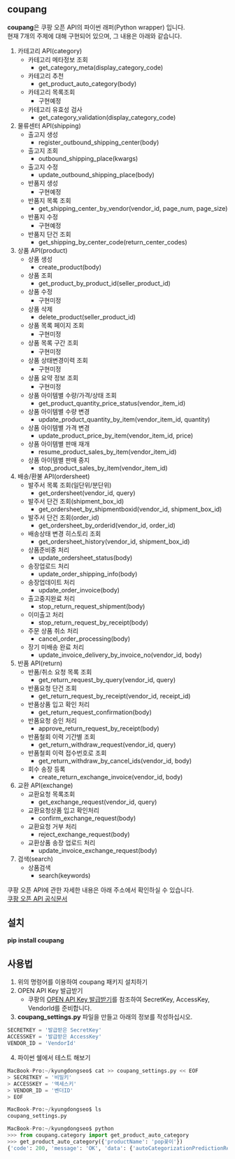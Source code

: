 coupang
-------
**coupang**은 쿠팡 오픈 API의 파이썬 래퍼(Python wrapper) 입니다.   
현재 7개의 주제에 대해 구현되어 있으며, 그 내용은 아래와 같습니다.      
1. 카테고리 API(category)
    - 카테고리 메타정보 조회
        * get_category_meta(display_category_code)
    - 카테고리 추천
        * get_product_auto_category(body)
    - 카테고리 목록조회
        * 구현예정
    - 카테고리 유효성 검사
        * get_category_validation(display_category_code)
2. 물류센터 API(shipping)
    - 출고지 생성
        * register_outbound_shipping_center(body)
    - 출고지 조회
        * outbound_shipping_place(kwargs)
    - 출고지 수정
        * update_outbound_shipping_place(body)
    - 반품지 생성
        * 구현예정
    - 반품지 목록 조회
        * get_shipping_center_by_vendor(vendor_id, page_num, page_size)
    - 반품지 수정
        * 구현예정
    - 반품지 단건 조회
        * get_shipping_by_center_code(return_center_codes)
3. 상품 API(product)
    - 상품 생성
        * create_product(body)
    - 상품 조회
        * get_product_by_product_id(seller_product_id)
    - 상품 수정
        * 구현미정
    - 상품 삭제
        * delete_product(seller_product_id)
    - 상품 목록 페이지 조회
        * 구현미정
    - 상품 목록 구간 조회
        * 구현미정
    - 상품 상태변경이력 조회
        * 구현미정
    - 상품 요약 정보 조회
        * 구현미정
    - 상품 아이템별 수량/가격/상태 조회
        * get_product_quantity_price_status(vendor_item_id)
    - 상품 아이템별 수량 변경
        * update_product_quantity_by_item(vendor_item_id, quantity)
    - 상품 아이템별 가격 변경
        * update_product_price_by_item(vendor_item_id, price)
    - 상품 아이템별 판매 재개
        * resume_product_sales_by_item(vendor_item_id)
    - 상품 아이템별 판매 중지
        * stop_product_sales_by_item(vendor_item_id)
4. 배송/환불 API(ordersheet)
    - 발주서 목록 조회(일단위/분단위)
        * get_ordersheet(vendor_id, query)
    - 발주서 단건 조회(shipment_box_id)
        * get_ordersheet_by_shipmentboxid(vendor_id, shipment_box_id)
    - 발주서 단건 조회(order_id)
        * get_ordersheet_by_orderid(vendor_id, order_id)
    - 배송상태 변경 히스토리 조회
        * get_ordersheet_history(vendor_id, shipment_box_id)
    - 상품준비중 처리
        * update_ordersheet_status(body)
    - 송장업로드 처리
        * update_order_shipping_info(body)
    - 송장업데이트 처리
        * update_order_invoice(body)
    - 출고중지완료 처리
        * stop_return_request_shipment(body)
    - 이미출고 처리
        * stop_return_request_by_receipt(body)
    - 주문 상품 취소 처리
        * cancel_order_processing(body)
    - 장기 미배송 완료 처리
        * update_invoice_delivery_by_invoice_no(vendor_id, body)
5. 반품 API(return)
    - 반품/취소 요청 목록 조회
        * get_return_request_by_query(vendor_id, query)
    - 반품요청 단건 조회
        * get_return_request_by_receipt(vendor_id, receipt_id)
    - 반품상품 입고 확인 처리
        * get_return_request_confirmation(body)
    - 반품요청 승인 처리
        * approve_return_request_by_receipt(body)
    - 반품철회 이력 기간별 조회
        * get_return_withdraw_request(vendor_id, query)
    - 반품철회 이력 접수번호로 조회
        * get_return_withdraw_by_cancel_ids(vendor_id, body)
    - 회수 송장 등록
        * create_return_exchange_invoice(vendor_id, body)
6. 교환 API(exchange)
    - 교환요청 목록조회
        * get_exchange_request(vendor_id, query)
    - 교환요청상품 입고 확인처리
        * confirm_exchange_request(body)
    - 교환요청 거부 처리
        * reject_exchange_request(body)
    - 교환상품 송장 업로드 처리
        * update_invoice_exchange_request(body)
7. 검색(search)
    - 상품검색
        * search(keywords)
    
쿠팡 오픈 API에 관한 자세한 내용은 아래 주소에서 확인하실 수 있습니다.   
[쿠팡 오픈 API 공식문서](https://developers.coupang.com/hc/ko)    

설치
----
**pip install coupang**   

사용법
-----
1. 위의 명령어를 이용하여 coupang 패키지 설치하기
2. OPEN API Key 발급받기
    - 쿠팡의 [OPEN API Key 발급받기](https://developers.coupang.com/hc/ko/articles/360033980613)를 참조하여 SecretKey, AccessKey, VendorId를 준비합니다. 
3. **coupang_settings.py** 파일을 만들고 아래의 정보를 작성하십시오.    
```python
SECRETKEY = '발급받은 SecretKey'
ACCESSKEY = '발급받은 AccessKey'
VENDOR_ID = 'VendorId'
```
4. 파이썬 쉘에서 테스트 해보기
```python
MacBook-Pro:~/kyungdongseo$ cat >> coupang_settings.py << EOF 
> SECRETKEY = '비밀키'
> ACCESSKEY = '액세스키'
> VENDOR_ID = '벤더ID'
> EOF

MacBook-Pro:~/kyungdongseo$ ls
coupang_settings.py   

MacBook-Pro:~/kyungdongseo$ python
>>> from coupang.category import get_product_auto_category
>>> get_product_auto_category({'productName': 'pop꽂이'})
{'code': 200, 'message': 'OK', 'data': {'autoCategorizationPredictionResultType': 'SUCCESS', 'predictedCategoryId': '80060', 'predictedCategoryName': '아크릴/POP꽂이', 'comment': None}}
```
